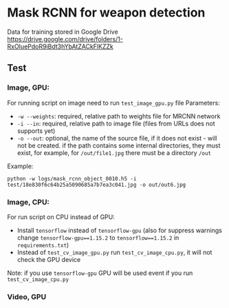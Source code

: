# Mask RCNN for weapon detection

Data for training stored in Google Drive
https://drive.google.com/drive/folders/1-RxOIuePdoR9iBdt3hYbAtZACkFlKZZk

## Test

### Image, GPU:

For running script on image need to run `test_image_gpu.py` file
Parameters:
- `-w --weights`: required, relative path to weights file for MRCNN network
- `-i --in`: required, relative path to image file (files from URLs does not supports yet)
- `-o --out`: optional, the name of the source file, if it does not exist - will not be created. 
if the path contains some internal directories, they must exist, for example, for `/out/file1.jpg` there must be a directory `/out`

Example:
```shell script
python -w logs/mask_rcnn_object_0010.h5 -i test/18e830f6c64b25a5090685a7b7ea3c041.jpg -o out/out6.jpg
```

### Image, CPU:

For run script on CPU instead of GPU:

- Install `tensorflow` instead of `tensorflow-gpu` (also for suppress warnings change `tensorflow-gpu==1.15.2` to `tensorflow==1.15.2` in `requirements.txt`)
- Instead of `test_cv_image_gpu.py` run `test_cv_image_cpu.py`, it will not check the GPU device

Note: if you use `tensorflow-gpu` GPU will be used event if you run `test_cv_image_cpu.py` 

### Video, GPU
